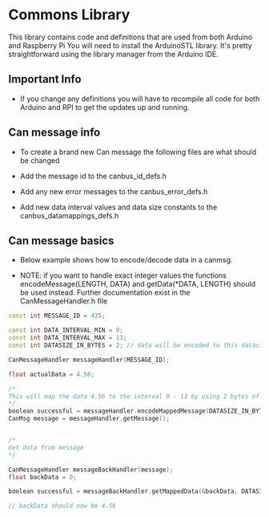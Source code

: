 # Commons Library #
This library contains code and definitions that are used from both Arduino and Raspberry Pi
You will need to install the ArduinoSTL library. It's pretty straightforward using the library
manager from the Arduino IDE.

## Important Info ##

* If you change any definitions you will have to recompile all code for both Arduino and RPI to get the updates up and running.

## Can message info ##
* To create a brand new Can message the following files are what should be changed

* Add the message id to the canbus_id_defs.h

* Add any new error messages to the canbus_error_defs.h

* Add new data interval values and data size constants to the canbus_datamappings_defs.h


## Can message basics ##

* Below example shows how to encode/decode data in a canmsg.

* NOTE: if you want to handle exact integer values the functions encodeMessage(LENGTH, DATA) and getData(*DATA, LENGTH) should be used instead. Further documentation exist in the CanMessageHandler.h file

```c++
const int MESSAGE_ID = 435;

const int DATA_INTERVAL_MIN = 0;
const int DATA_INTERVAL_MAX = 13;
const int DATASIZE_IN_BYTES = 2; // data will be encoded to this datasize

CanMessageHandler messageHandler(MESSAGE_ID);

float actualData = 4.56;

/*
This will map the data 4.56 to the interval 0 - 13 by using 2 bytes of the CanMsg
*/
boolean successful = messageHandler.encodeMappedMessage(DATASIZE_IN_BYTES, actualData, DATA_INTERVAL_MIN, DATA_INTERVAL_MAX);
CanMsg message = messageHandler.getMessage();


/*
Get data from message
*/

CanMessageHandler messageBackHandler(message);
float backData = 0;

boolean successful = messageBackHandler.getMappedData(&backData, DATASIZE_IN_BYTES, DATA_INTERVAL_MIN, DATA_INTERVAL_MAX);

// backData should now be 4.56

```


